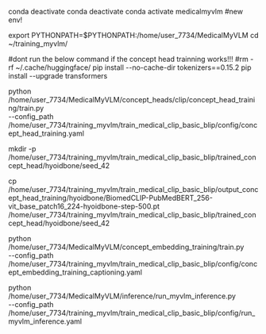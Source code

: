 
conda deactivate
conda deactivate
conda activate medicalmyvlm
#new env!

export PYTHONPATH=$PYTHONPATH:/home/user_7734/MedicalMyVLM
cd ~/training_myvlm/

#dont run the below command if the concept head trainning works!!!
#rm -rf ~/.cache/huggingface/
pip install --no-cache-dir tokenizers==0.15.2
pip install --upgrade transformers


python /home/user_7734/MedicalMyVLM/concept_heads/clip/concept_head_training/train.py \
--config_path /home/user_7734/training_myvlm/train_medical_clip_basic_blip/config/concept_head_training.yaml

mkdir -p /home/user_7734/training_myvlm/train_medical_clip_basic_blip/trained_concept_head/hyoidbone/seed_42

cp /home/user_7734/training_myvlm/train_medical_clip_basic_blip/output_concept_head_training/hyoidbone/BiomedCLIP-PubMedBERT_256-vit_base_patch16_224-hyoidbone-step-500.pt \
/home/user_7734/training_myvlm/train_medical_clip_basic_blip/trained_concept_head/hyoidbone/seed_42

python /home/user_7734/MedicalMyVLM/concept_embedding_training/train.py \
--config_path /home/user_7734/training_myvlm/train_medical_clip_basic_blip/config/concept_embedding_training_captioning.yaml


python /home/user_7734/MedicalMyVLM/inference/run_myvlm_inference.py \
--config_path /home/user_7734/training_myvlm/train_medical_clip_basic_blip/config/run_myvlm_inference.yaml


